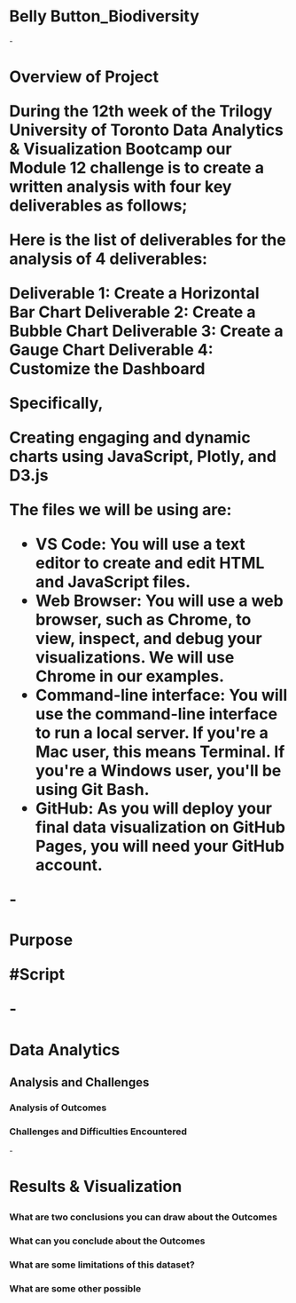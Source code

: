 # Belly Button_Biodiversity 



-<h1>Overview of Project



During the 12th week of the Trilogy University of Toronto Data Analytics & Visualization Bootcamp our Module 12 challenge is to create a written analysis with four key deliverables as follows; 

Here is the list of deliverables for the analysis of 4 deliverables:

Deliverable 1: Create a Horizontal Bar Chart
Deliverable 2: Create a Bubble Chart
Deliverable 3: Create a Gauge Chart
Deliverable 4: Customize the Dashboard

Specifically,

Creating engaging and dynamic charts using JavaScript, Plotly, and D3.js

The files we will be using are:

- VS Code: You will use a text editor to create and edit HTML and JavaScript files.
- Web Browser: You will use a web browser, such as Chrome, to view, inspect, and debug your visualizations. We will use Chrome in our examples.
- Command-line interface: You will use the command-line interface to run a local server. If you're a Mac user, this means Terminal. If you're a Windows user, you'll be using Git Bash.
- GitHub: As you will deploy your final data visualization on GitHub Pages, you will need your GitHub account.

-<h1>Purpose

#Script

-<h1>Data Analytics 

## Analysis and Challenges
### Analysis of Outcomes
### Challenges and Difficulties Encountered

-<h1>Results & Visualization 

### What are two conclusions you can draw about the Outcomes
### What can you conclude about the Outcomes
### What are some limitations of this dataset?
### What are some other possible 

